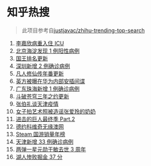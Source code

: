 # 知乎热搜

> 此项目参考自[justjavac/zhihu-trending-top-search](https://github.com/justjavac/zhihu-trending-top-search/blob/main/utils.ts)

<!-- BEGIN -->
  <!-- 最后更新时间:Sun Jan 16 2022 14:10:22 GMT+0000 (Coordinated Universal Time) -->
  1. [李嘉欣病重入住 ICU](https://www.zhihu.com/search?q=李嘉欣)
1. [北京海淀发现 1 例阳性病例](https://www.zhihu.com/search?q=北京疫情)
1. [国王排名更新](https://www.zhihu.com/search?q=国王排名)
1. [深圳新增 2 例确诊病例](https://www.zhihu.com/search?q=深圳疫情)
1. [凡人修仙传年番更新 ](https://www.zhihu.com/search?q=凡人修仙传)
1. [英方被曝在华为内部安插间谍](https://www.zhihu.com/search?q=华为)
1. [广东珠海新增 1 例确诊病例](https://www.zhihu.com/search?q=广东疫情)
1. [斗破苍穹三年之约更新](https://www.zhihu.com/search?q=斗破苍穹三年之约)
1. [张伯礼谈天津疫情](https://www.zhihu.com/search?q=张伯礼)
1. [女子拍艺术照被造谣张爱玲的奶奶](https://www.zhihu.com/search?q=张爱玲奶奶)
1. [进击的巨人最终季 Part.2](https://www.zhihu.com/search?q=进击的巨人)
1. [德约科维奇无缘澳网](https://www.zhihu.com/search?q=德约科维奇)
1. [Steam 国游销量年榜](https://www.zhihu.com/search?q=steam)
1. [天津新增 33 例确诊病例](https://www.zhihu.com/search?q=天津疫情)
1. [两弹一星元勋于敏去世 3 周年](https://www.zhihu.com/search?q=于敏去世3周年)
1. [湖人惨败掘金 37 分](https://www.zhihu.com/search?q=湖人)
  <!-- END -->
